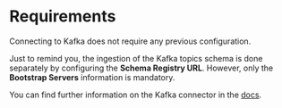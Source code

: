 # Requirements
Connecting to Kafka does not require any previous configuration.

Just to remind you, the ingestion of the Kafka topics schema is done separately by configuring the **Schema Registry URL**. However, only the **Bootstrap Servers** information is mandatory.

You can find further information on the Kafka connector in the [docs](https://docs.open-metadata.org/connectors/messaging/kafka).